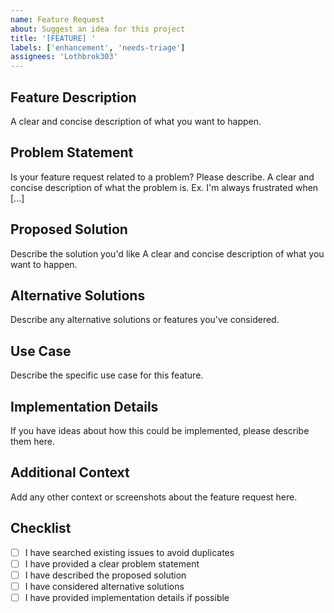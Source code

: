 ```yaml
---
name: Feature Request
about: Suggest an idea for this project
title: '[FEATURE] '
labels: ['enhancement', 'needs-triage']
assignees: 'Lothbrok303'
---
```


## Feature Description
A clear and concise description of what you want to happen.

## Problem Statement
Is your feature request related to a problem? Please describe.
A clear and concise description of what the problem is. Ex. I'm always frustrated when [...]

## Proposed Solution
Describe the solution you'd like
A clear and concise description of what you want to happen.

## Alternative Solutions
Describe any alternative solutions or features you've considered.

## Use Case
Describe the specific use case for this feature.

## Implementation Details
If you have ideas about how this could be implemented, please describe them here.

## Additional Context
Add any other context or screenshots about the feature request here.

## Checklist
- [ ] I have searched existing issues to avoid duplicates
- [ ] I have provided a clear problem statement
- [ ] I have described the proposed solution
- [ ] I have considered alternative solutions
- [ ] I have provided implementation details if possible
